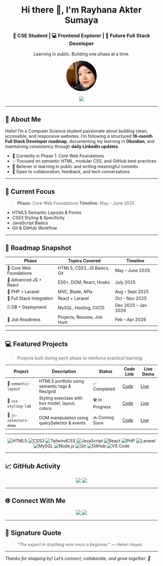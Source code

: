 <h1 align="center">Hi there 👋, I'm Rayhana Akter Sumaya</h1>
<h3 align="center">🌼 CSE Student | 💻 Frontend Explorer | 🚀 Future Full Stack Developer</h3>
<p align="center">Learning in public. Building one phase at a time.</p>

<p align="center">
  <img src="images/rayhanakatersumaya.png" width="100" height="100" style="border-radius: 50%;" />
</p>

<p align="center">
  <img src="https://readme-typing-svg.herokuapp.com/?lines=Learning+Frontend+the+Right+Way;Full+Stack+in+Progress;Built+with+Obsidian+%26+GitHub!&center=true&width=750&height=45&color=F7C59F&vCenter=true&size=24" />
</p>

---

## 🧩 About Me

Hello! I’m a Computer Science student passionate about building clean, accessible, and responsive websites. I’m following a structured **16-month Full Stack Developer roadmap**, documenting my learning in **Obsidian**, and maintaining consistency through **daily LinkedIn updates**.

- 🎯 Currently in Phase 1: Core Web Foundations
- ✨ Focused on semantic HTML, modular CSS, and GitHub best practices
- 🧠 Believer in learning in public and writing meaningful commits
- 🤝 Open to collaboration, feedback, and tech conversations

---

## 🎯 Current Focus

> **Phase:** Core Web Foundations
> **Timeline:** May – June 2025

- HTML5 Semantic Layouts & Forms
- CSS3 Styling & Specificity
- JavaScript Basics
- Git & GitHub Workflow

---

## 🧭 Roadmap Snapshot

| Phase                     | Topics Covered              | Timeline            |
| ------------------------- | --------------------------- | ------------------- |
| 📌 Core Web Foundations   | HTML5, CSS3, JS Basics, Git | May – June 2025     |
| 🔄 Advanced JS + React    | ES6+, DOM, React, Hooks     | July 2025           |
| 🔧 PHP + Laravel          | MVC, Blade, APIs            | Aug – Sept 2025     |
| 🔗 Full Stack Integration | React + Laravel             | Oct – Nov 2025      |
| 🗄️ DB + Deployment        | MySQL, Hosting, CI/CD       | Dec 2025 – Jan 2026 |
| 💼 Job Readiness          | Projects, Resume, Job Hunt  | Feb – Apr 2026      |

---

## 💻 Featured Projects

> Projects built during each phase to reinforce practical learning.

| Project                | Description                                      | Status         | Code Link | Live Demo |
| ---------------------- | ------------------------------------------------ | -------------- | --------- | --------- |
| 💼 `semantic-layout`   | HTML5 portfolio using semantic tags & flex/grid  | ✅ Completed   | [Code](#) | [Live](#) |
| 🎨 `css-styling-lab`   | Styling exercises with box model, layout, colors | 🛠 In Progress  | [Code](#) | [Live](#) |
| 🔭 `js-selectors-demo` | DOM manipulation using querySelector & events    | 🔜 Coming Soon | [Code](#) | [Live](#) |

---

<p align="center">
  <img src="https://img.shields.io/badge/-HTML5-E34F26?style=for-the-badge&logo=html5" alt="HTML5" />
  <img src="https://img.shields.io/badge/-CSS3-1572B6?style=for-the-badge&logo=css3" alt="CSS3" />
  <img src="https://img.shields.io/badge/-TailwindCSS-38B2AC?style=for-the-badge&logo=tailwind-css" alt="TailwindCSS" />
  <img src="https://img.shields.io/badge/-JavaScript-F7DF1E?style=for-the-badge&logo=javascript&logoColor=black" alt="JavaScript" />
  <img src="https://img.shields.io/badge/-React-61DAFB?style=for-the-badge&logo=react&logoColor=black" alt="React" />
  <img src="https://img.shields.io/badge/-PHP-777BB4?style=for-the-badge&logo=php" alt="PHP" />
  <img src="https://img.shields.io/badge/-Laravel-FF2D20?style=for-the-badge&logo=laravel" alt="Laravel" />
  <img src="https://img.shields.io/badge/-MySQL-4479A1?style=for-the-badge&logo=mysql" alt="MySQL" />
  <img src="https://img.shields.io/badge/-Node.js-339933?style=for-the-badge&logo=node.js&logoColor=white" alt="Node.js" />
  <img src="https://img.shields.io/badge/-Git-F05032?style=for-the-badge&logo=git" alt="Git" />
  <img src="https://img.shields.io/badge/-GitHub-181717?style=for-the-badge&logo=github" alt="GitHub" />
  <img src="https://img.shields.io/badge/-VS_Code-007ACC?style=for-the-badge&logo=visual-studio-code" alt="VS Code" />
</p>

---

## 📈 GitHub Activity

<p align="center">
  <img src="https://github-readme-stats.vercel.app/api?username=RayhanaAkterDev&show_icons=true&theme=tokyonight" height="150" />
  <img src="https://github-readme-streak-stats.herokuapp.com/?user=RayhanaAkterDev&theme=tokyonight" height="150" />
</p>

---

## 🌐 Connect With Me

<p align="center">
  <a href="https://linkedin.com/in/rayhanaaktersumaya.dev">
    <img src="https://img.shields.io/badge/-LinkedIn-blue?style=flat-square&logo=linkedin" />
  </a>
  <a href="mailto:rayhanaaktersumaya.dev@gmail.com">
    <img src="https://img.shields.io/badge/-Email-red?style=flat-square&logo=gmail&logoColor=white" />
  </a>
</p>

---

## 📝 Signature Quote

> _"The expert in anything was once a beginner."_ — Helen Hayes

---

_Thanks for stopping by! Let’s connect, collaborate, and grow together. 🚀_
